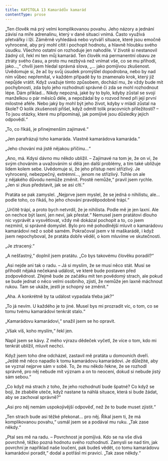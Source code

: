 ```yaml
---
title: KAPITOLA 13 Kamarádův kamarád
contentType: prose
---
```


<section>

„Ten člověk má prý velmi komplikovanou povahu. Jeho názory a jednání závisí na míře adrenalinu, který v dané situaci vnímá. Často využívá přetvářky i lží. Záměrně vyhledává nebo vytváří situace, které jsou emočně vyhrocené, aby prý mohl cítit i pochopit hodnotu, a hlavně hloubku svého úsudku. Všechno ostatní on rozhoduje jen nahodile. V životě si nestanovil žádný cíl, řekl mi ten můj kamarád. Ten člověk má permanentní obavu ze ztráty svého času, a proto mu nezbývá než vnímat vše, co se mu přihodí, jako…,“ chvíli jsem hledal správná slova, „… jako pomíjivou zkušenost. Uvědomuje si, že ač by svůj úsudek promýšlel dopodrobna, nebo by nad ním vůbec nepřemítal, v každém případě by to znamenalo krok, který již nepůjde vrátit. Když uvažuje tímto způsobem, dochází mu, že vždy bude mít pochybnosti, zda bylo jeho rozhodnutí správné či zda se mohl rozhodnout lépe. Dám příklad… Nikdy nepozná, jaké by to bylo, kdyby zůstal se svojí manželkou o pár měsíců déle, a nepožádal by o rozvod hned při její první milostné aféře. Nebo jaký by mohl být jeho život, kdyby v mládí zůstal na škole? O kolik zkušeností přišel, když odmítl tolik pracovních příležitostí? – To jsou otázky, které mu připomínají, jak pomíjivé jsou důsledky jejich odpovědí.“

„To, co říkáš, je přinejmenším zajímavé.“

„Jen parafrázuji toho kamaráda. Vlastně kamarádova kamaráda.“

„Jeho chování má jistě nějakou příčinu…“

„Ano, má. Kdysi dávno mu někdo ublížil. – Zajímavé na tom je, že on ví, že svým chováním a uvažováním si dělá jen další problémy, a tím také ubližuje lidem kolem sebe. Uvědomuje si, že jeho přístup není střízlivý. Je vyhrocený, nebezpečný, extrémní…, jenom ne střízlivý. Tohle on ale z nějakého důvodu nemůže změnit. Prostě nemůže,“ pravil jsem rychle. „Jen si zkus představit, jak se asi cítí.“

Pratáta se pak zamyslel. „Nejprve jsem myslel, že se jedná o nihilistu, ale… podle toho, co říkáš, ho jeho chování pravděpodobně trápí.“

„Určitě trápí, a proto bych netvrdil, že je nihilista. Podle mě je jen laxní. Ale on nechce být laxní, jen neví, jak přestat.“ Nemusel jsem pratátovi dlouho nic vyprávět a vysvětlovat, vždy mě dokázal pochopit a to, co jsem nezmínil, si správně domyslel. Bylo pro mě pohodlnější mluvit o kamarádovu kamarádovi než o sobě samém. Pokračoval jsem v té maškarádě, i když jsem nepochyboval, že pratáta dobře věděl, o kom mluvíme ve skutečnosti.

„Je ztracený.“

„A nešťastný,“ doplnil jsem pratátu. „Co bys takovému člověku poradil?“

„Asi nejde ani tak o radu. – Já si myslím, že se musí něco stát. Musí se přihodit nějaká nečekaná událost, ve které bude postaven před zodpovědnost. Zřejmě bude ze začátku mít ten povědomý strach, ale pokud se bude jednat o něco velmi osobního, zjistí, že nemůže jen laxně máchnout rukou. Tam se ukáže, jestli je schopný se změnit.“

„Aha. A konkrétně by ta událost vypadala třeba jak?“

„To já nevím. U každého je to jiné. Musel bys mi prozradit víc, o tom, co se tomu tvému kamarádovi tenkrát stalo.“

„Kamarádovu kamarádovi,“ snažil jsem se ho opravit.

„Však víš, koho myslím,“ řekl jen.

Napil jsem se kávy. Z mého výrazu dědeček vyčetl, že více o tom, kdo mi tenkrát ublížil, mluvit nechci.

Když jsem toho dne odcházel, zastavil mě pratáta u domovních dveří. „Ještě mě něco napadlo k tomu kamarádovu kamarádovi. Je důležité, aby se vyznal nejprve sám v sobě. To, že mu někdo řekne, že se rozhodl správně, pro něj nebude mít význam a on to neocení, dokud si nebude jistý sám sebou.“

„Co když má strach z toho, že jeho rozhodnutí bude špatné? Co když se bojí, že zbaběle uteče, když nastane ta náhlá situace, která si bude žádat, aby se zachoval správně?“

„Asi pro něj nemám uspokojivější odpověď, než že to bude muset zjistit.“

„Ten strach bude asi těžké překonat… pro něj. Říkal jsem ti, že má komplikovanou povahu,“ usmál jsem se a podával mu ruku. „Tak zase někdy.“

„Ptal ses mě na radu. – Povrchnost je pomíjivá. Kdo se na vše dívá povrchně, těžko pozná hodnotu svého rozhodnutí. Zamysli se nad tím, jak povrchní je například naše loučení, pak budeš vědět, co tomu kamarádovu kamarádovi poradit,“ dodal a potřásl mi pravicí. „Tak zase někdy.“

</section>
